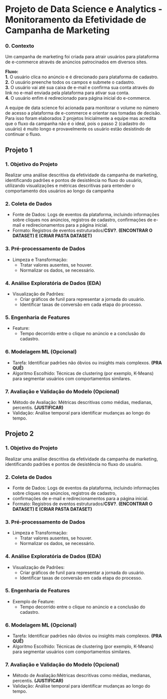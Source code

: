 # Projeto de Data Science e Analytics - Monitoramento da Efetividade de Campanha de Marketing

### 0. Contexto
Um campanha de marketing foi criada para atrair usuários para plataforma de e-commerce através de anúncios patrocinados em diversos sites. 

**Fluxo:**   
    **1.** O usuário clica no anúncio e é direcionado para plataforma de cadastro.  
    **2.** O usuário preenche todos os campos e submete o cadastro.   
    **3.** O usuário vai até sua caixa de e-mail e confirma sua conta através do link no e-mail enviada pela plataforma para ativar sua conta.   
    **4.** O usuário enfim é redirecionado para página inicial do e-commerce.
   
A equipe de data science foi acionada para monitorar o volume no número de acesso a plataforma de e-commerce e orientar nas tomadas de decisão.
Para isso foram elaborados 2 projetos 
Inicialmente a equipe mas acredita que o fluxo da campanha não é o ideal, pois o passo 2 (cadastro do usuário) é muito longo e provavelmente os usuário estão desistindo de continuar o fluxo.

## Projeto 1
### 1. Objetivo do Projeto
Realizar uma análise descritiva da efetividade da campanha de marketing, identificando padrões e pontos de desistência no fluxo do usuário, 
utilizando visualizações e métricas descritivas para entender o comportamento dos usuários ao longo da campanha

### 2. Coleta de Dados
- Fonte de Dados: Logs de eventos da plataforma, incluindo informações sobre cliques nos anúncios, registros de cadastro, 
confirmações de e-mail e redirecionamentos para a página inicial.
- Formato: Registros de eventos estruturados/**CSV?**. **(ENCONTRAR O DATASET) E (CRIAR PASTA DATASET)**

### 3. Pré-processamento de Dados
- Limpeza e Transformação: 
  - Tratar valores ausentes, se houver.
  - Normalizar os dados, se necessário.

### 4. Análise Exploratória de Dados (EDA)
- Visualização de Padrões:
  - Criar gráficos de funil para representar a jornada do usuário.
  - Identificar taxas de conversão em cada etapa do processo.

### 5. Engenharia de Features
- Feature:
  - Tempo decorrido entre o clique no anúncio e a conclusão do cadastro.

### 6. Modelagem ML (Opcional)
- Tarefa: Identificar padrões não óbvios ou insights mais complexos. **(PRA QUÊ)**
- Algoritmo Escolhido: Técnicas de clustering (por exemplo, K-Means) para segmentar usuários com comportamentos similares.

### 7. Avaliação e Validação do Modelo (Opcional)
- Método de Avaliação: Métricas descritivas como médias, medianas, percentis. **(JUSTIFICAR)**
- Validação: Análise temporal para identificar mudanças ao longo do tempo.

## Projeto 2
### 1. Objetivo do Projeto
Realizar uma análise descritiva da efetividade da campanha de marketing, identificando padrões e pontos de desistência no fluxo do usuário. 

### 2. Coleta de Dados
- Fonte de Dados: Logs de eventos da plataforma, incluindo informações sobre cliques nos anúncios, registros de cadastro,
- confirmações de e-mail e redirecionamentos para a página inicial.
- Formato: Registros de eventos estruturados/**CSV?**. **(ENCONTRAR O DATASET) E (CRIAR PASTA DATASET)**

### 3. Pré-processamento de Dados
- Limpeza e Transformação: 
  - Tratar valores ausentes, se houver.
  - Normalizar os dados, se necessário.

### 4. Análise Exploratória de Dados (EDA)
- Visualização de Padrões:
  - Criar gráficos de funil para representar a jornada do usuário.
  - Identificar taxas de conversão em cada etapa do processo.

### 5. Engenharia de Features
- Exemplo de Feature:
  - Tempo decorrido entre o clique no anúncio e a conclusão do cadastro.

### 6. Modelagem ML (Opcional)
- Tarefa: Identificar padrões não óbvios ou insights mais complexos. **(PRA QUÊ)**
- Algoritmo Escolhido: Técnicas de clustering (por exemplo, K-Means) para segmentar usuários com comportamentos similares.

### 7. Avaliação e Validação do Modelo (Opcional)
- Método de Avaliação:Métricas descritivas como médias, medianas, percentis. **(JUSTIFICAR)**
- Validação: Análise temporal para identificar mudanças ao longo do tempo.

